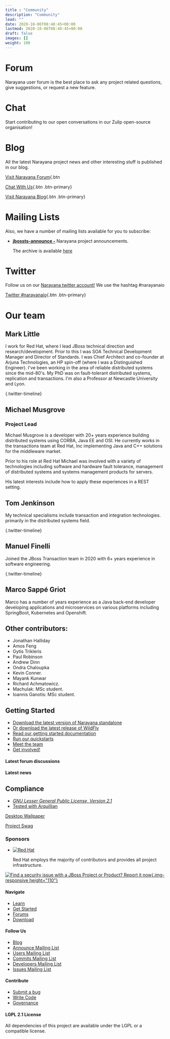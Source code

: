 ```yaml
---
title : "Community"
description: "Community"
lead: ""
date: 2020-10-06T08:48:45+00:00
lastmod: 2020-10-06T08:48:45+00:00
draft: false
images: []
weight: 100
---
```


Forum
=====

Narayana user forum is the best place to ask any project related
questions, give suggestions, or request a new feature.

Chat
====

Start contributing to our open conversations in our Zulip open-source
organisation!

Blog
====

All the latest Narayana project news and other interesting stuff is
published in our blog.

[Visit Narayana
Forum](https://groups.google.com/forum/#!forum/narayana-users){.btn


[Chat With Us](https://narayana.zulipchat.com){.btn .btn-primary}

[Visit Narayana Blog](https://jbossts.blogspot.co.uk){.btn .btn-primary}

Mailing Lists
=============

Also, we have a number of mailing lists available for you to subscribe:

-   [**jbossts-announce -**](https://lists.jboss.org/mailman/listinfo/jbossts-announce)
    Narayana project announcements.

    The archive is available
    [here](https://lists.jboss.org/pipermail/jbossts-announce/)

Twitter
=======

Follow us on our [Narayana twitter
account!](https://twitter.com/narayana_io) We use the hashtag
\#narayanaio

[Twitter \#narayanaio](https://twitter.com/hashtag/narayanaio){.btn
.btn-primary}

Our team
========

Mark Little
-----------

I work for Red Hat, where I lead JBoss technical direction and
research/development. Prior to this I was SOA Technical Development
Manager and Director of Standards. I was Chief Architect and co-founder
at Arjuna Technologies, an HP spin-off (where I was a Distinguished
Engineer). I\'ve been working in the area of reliable distributed
systems since the mid-80\'s. My PhD was on fault-tolerant distributed
systems, replication and transactions. I\'m also a Professor at
Newcastle University and Lyon.

[](https://twitter.com/nmcl){.twitter-timeline}

Michael Musgrove
----------------

### Project Lead

Michael Musgrove is a developer with 20+ years experience building
distributed systems using CORBA, Java EE and OSI. He currently works in
the transactions team at Red Hat, Inc implementing Java and C++
solutions for the middleware market.

Prior to his role at Red Hat Michael was involved with a variety of
technologies including software and hardware fault tolerance, management
of distributed systems and systems management products for servers.

His latest interests include how to apply these experiences in a REST
setting.

Tom Jenkinson
-------------

My technical specialisms include transaction and integration
technologies. primarily in the distributed systems field.

[](https://twitter.com/tom_jenkinson){.twitter-timeline}


Manuel Finelli
--------------

Joined the JBoss Transaction team in 2020 with 6+ years experience in
software engineering.

[](https://twitter.com/jmfinelli){.twitter-timeline}


Marco Sappé Griot
-----------------

Marco has a number of years experience as a Java back-end developer
developing applications and microservices on various platforms including
SpringBoot, Kubernetes and Openshift.

Other contributors:
-------------------

-   Jonathan Halliday
-   Amos Feng
-   Gytis Trikleris
-   Paul Robinson
-   Andrew Dinn
-   Ondra Chaloupka
-   Kevin Conner.
-   Mayank Kunwar
-   Richard Achmatowicz.
-   Machulak: MSc student.
-   Ioannis Ganotis: MSc student.

Getting Started
---------------

-   [ Download the latest version of Narayana
    standalone](http://localhost:4242/downloads/index.html)
-   [ Or download the latest release of
    WildFly](https://www.wildfly.org/downloads/)
-   [ Read our getting started
    documentation](http://localhost:4242/documentation/index.html)
-   [ Run our quickstarts](https://github.com/jbosstm/quickstart)
-   [ Meet the team](http://localhost:4242/community/index.html)
-   [ Get
    involved!](https://github.com/jbosstm/narayana/blob/master/CONTRIBUTING.md)

[](https://groups.google.com/forum/#!forum/narayana-users)

#### Latest forum discussions

[](https://jbossts.blogspot.com/)

#### Latest news

Compliance
----------

-   [*GNU Lesser General Public License, Version
    2.1*](https://www.gnu.org/licenses/lgpl-2.1.html)
-   [Tested with Arquillian](https://www.jboss.org/arquillian)


[Desktop
Wallpaper](https://design.jboss.org/coolstuff/wallpaper-narayana.html)

[Project Swag](https://www.cafepress.com/jbossorg/7793745)


### Sponsors

-   [![Red
    Hat](https://static.jboss.org/theme/images/common/redhat_logo.png)](https://www.redhat.com)

    Red Hat employs the majority of contributors and provides all
    project infrastructure.


[![Find a security issue with a JBoss Project or Product? Report it
now](https://static.jboss.org/common/images/securityissue.png){.img-responsive
height="110"}](https://access.redhat.com/security/team/contact/)

#### Navigate

-   [Learn](../documentation/index.html "Learn")
-   [Get Started](https://github.com/jbosstm/quickstart "Get Started")
-   [Forums](https://developer.jboss.org/en/jbosstm/?view=discussions "Forums")
-   [Download](../downloads/index.html "Download")

#### Follow Us

-   [Blog](https://jbossts.blogspot.co.uk/ "Blog")
-   [Announce Mailing
    List](https://lists.jboss.org/mailman/listinfo/jbossts-announce "Announce Mailing List")
-   [Users Mailing
    List](https://lists.jboss.org/mailman/listinfo/jbossts-users "Users Mailing List")
-   [Commits Mailing
    List](https://lists.jboss.org/mailman/listinfo/jbossts-commits "Commits Mailing List")
-   [Developers Mailing
    List](https://lists.jboss.org/mailman/listinfo/jbossts-dev "Developers Mailing List")
-   [Issues Mailing
    List](https://lists.jboss.org/mailman/listinfo/jbossts-issues "Issues Mailing List")

#### Contribute

-   [Submit a bug](https://issues.jboss.org/browse/JBTM/ "Submit a bug")
-   [Write Code](https://github.com/jbosstm "Write code")
-   [Governance](../governance/index.html "Governance")

#### LGPL 2.1 License

All dependencies of this project are available under the LGPL or a
compatible license.
